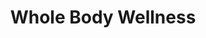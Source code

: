---
layout: project-alt
slug: whole-body-wellness
title: Whole Body Wellness
title_html: Whole<br>Body<br>Wellness
description_html: Sed ut perspiciatis unde omnis iste natus error sit voluptatem accusantium doloremque laudantium, totam rem aperiam, eaque ipsa quae ab illo inventore veritatis et quasi architecto beatae vitae dicta sunt explicabo. Nemo enim ipsam voluptatem quia voluptas sit aspernatur aut odit aut fugit, sed quia consequuntur magni dolores eos qui ratione voluptatem sequi nesciunt. Neque porro quisquam est, qui dolorem ipsum quia dolor sit amet, consectetur, adipisci velit, sed quia non numquam eius modi tempora incidunt ut labore et dolore magnam aliquam quaerat voluptatem. Ut enim ad minima veniam, quis nostrum exercitationem ullam corporis suscipit laboriosam, nisi ut aliquid ex ea commodi consequatur? Quis autem vel eum iure reprehenderit qui in ea voluptate velit esse quam nihil molestiae consequatur, vel illum qui dolorem eum fugiat quo voluptas nulla pariatur? 
featured-image: /images/samkalpa-portfolio-4.jpg
gallery: 
  - image: https://source.unsplash.com/QeVmJxZOv3k
    alt-text: a short description
  - image: https://source.unsplash.com/eNE1rUBItAk
    alt-text: a short description
  - image: https://source.unsplash.com/mwINQsW2KJs
    alt-text: a short description
seo: 
  hide-from-google: true
---